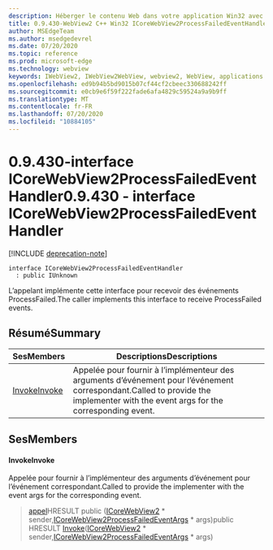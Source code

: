 ```yaml
---
description: Héberger le contenu Web dans votre application Win32 avec le contrôle Microsoft Edge WebView2
title: 0.9.430-WebView2 C++ Win32 ICoreWebView2ProcessFailedEventHandler
author: MSEdgeTeam
ms.author: msedgedevrel
ms.date: 07/20/2020
ms.topic: reference
ms.prod: microsoft-edge
ms.technology: webview
keywords: IWebView2, IWebView2WebView, webview2, WebView, applications Win32, Win32, Edge, ICoreWebView2, ICoreWebView2Host, contrôle de navigateur, html Edge
ms.openlocfilehash: ed9b94b5bd9015b07cf44cf2cbeec330688242ff
ms.sourcegitcommit: e0cb9e6f59f222fade6afa4829c59524a9a9b9ff
ms.translationtype: MT
ms.contentlocale: fr-FR
ms.lasthandoff: 07/20/2020
ms.locfileid: "10884105"
---
```

# <span data-ttu-id="5631c-104">0.9.430-interface ICoreWebView2ProcessFailedEventHandler</span><span class="sxs-lookup"><span data-stu-id="5631c-104">0.9.430 - interface ICoreWebView2ProcessFailedEventHandler</span></span> 

[!INCLUDE [deprecation-note](../../includes/deprecation-note.md)]

```
interface ICoreWebView2ProcessFailedEventHandler
  : public IUnknown
```

<span data-ttu-id="5631c-105">L’appelant implémente cette interface pour recevoir des événements ProcessFailed.</span><span class="sxs-lookup"><span data-stu-id="5631c-105">The caller implements this interface to receive ProcessFailed events.</span></span>

## <span data-ttu-id="5631c-106">Résumé</span><span class="sxs-lookup"><span data-stu-id="5631c-106">Summary</span></span>

 <span data-ttu-id="5631c-107">Ses</span><span class="sxs-lookup"><span data-stu-id="5631c-107">Members</span></span>                        | <span data-ttu-id="5631c-108">Descriptions</span><span class="sxs-lookup"><span data-stu-id="5631c-108">Descriptions</span></span>
--------------------------------|---------------------------------------------
[<span data-ttu-id="5631c-109">Invoke</span><span class="sxs-lookup"><span data-stu-id="5631c-109">Invoke</span></span>](#invoke) | <span data-ttu-id="5631c-110">Appelée pour fournir à l’implémenteur des arguments d’événement pour l’événement correspondant.</span><span class="sxs-lookup"><span data-stu-id="5631c-110">Called to provide the implementer with the event args for the corresponding event.</span></span>

## <span data-ttu-id="5631c-111">Ses</span><span class="sxs-lookup"><span data-stu-id="5631c-111">Members</span></span>

#### <span data-ttu-id="5631c-112">Invoke</span><span class="sxs-lookup"><span data-stu-id="5631c-112">Invoke</span></span> 

<span data-ttu-id="5631c-113">Appelée pour fournir à l’implémenteur des arguments d’événement pour l’événement correspondant.</span><span class="sxs-lookup"><span data-stu-id="5631c-113">Called to provide the implementer with the event args for the corresponding event.</span></span>

> <span data-ttu-id="5631c-114">[appel](#invoke)HRESULT public ([ICoreWebView2](ICoreWebView2.md) \* sender,[ICoreWebView2ProcessFailedEventArgs](ICoreWebView2ProcessFailedEventArgs.md) \* args)</span><span class="sxs-lookup"><span data-stu-id="5631c-114">public HRESULT [Invoke](#invoke)([ICoreWebView2](ICoreWebView2.md) \* sender,[ICoreWebView2ProcessFailedEventArgs](ICoreWebView2ProcessFailedEventArgs.md) \* args)</span></span>

